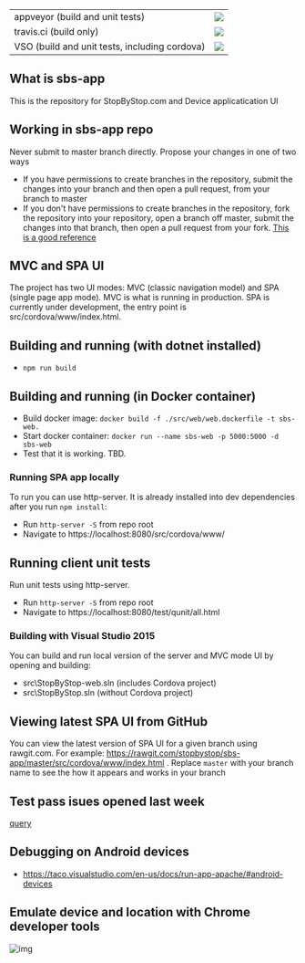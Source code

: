 <table>
  <tr>
    <td>appveyor (build and unit tests)</td>
    <td>
      <a href="https://ci.appveyor.com/project/AlexBulankou/sbs-app">
        <img src="https://ci.appveyor.com/api/projects/status/drq3ccy0s4h48o83?svg=true" />
      </a>
    </td>
  </tr>
  <tr>
    <td>travis.ci (build only)</td>
    <td>
      <a href="https://travis-ci.org/stopbystop/sbs-app">
        <img src="https://travis-ci.org/stopbystop/sbs-app.svg?branch=master" />
      </a>
    </td>
  </tr>
  <tr>
    <td>VSO (build and unit tests, including cordova)</td>
    <td>
      <a href="https://stopbystop.visualstudio.com/stopbystop/_build/index?context=Mine&path=%5C&definitionId=1&_a=completed">
        <img src="https://stopbystop.visualstudio.com/_apis/public/build/definitions/cabd6eda-04b4-4cba-86a6-827426a58b29/1/badge" />
      </a>
    </td>
  </tr>
</table>


## What is sbs-app
This is the repository for StopByStop.com and Device applicatication UI

## Working in sbs-app repo
Never submit to master branch directly. Propose your changes in one of two ways
* If you have permissions to create branches in the repository, submit the changes into your branch and then open a pull request, from your branch to master
* If you don't have permissions to create branches in the repository, fork the repository into your repository, open a branch off master, submit the changes into that branch, then open a pull request from your fork. [This is a good reference](https://gist.github.com/Chaser324/ce0505fbed06b947d962)

## MVC and SPA UI
The project has two UI modes: MVC (classic navigation model) and SPA (single page app mode). MVC is what is running in production. SPA is currently under development, the entry point is src/cordova/www/index.html.

## Building and running (with dotnet installed)
* ``npm run build``

## Building and running (in Docker container)
* Build docker image: ``docker build -f ./src/web/web.dockerfile -t sbs-web.``
* Start docker container: ``docker run --name sbs-web -p 5000:5000 -d sbs-web``
* Test that it is working. TBD.

### Running SPA app locally
To run you can use http-server. It is already installed into dev dependencies after you run `npm install`:
* Run `http-server -S`  from repo root
* Navigate to https://localhost:8080/src/cordova/www/

## Running client unit tests
Run unit tests using http-server.
* Run `http-server -S`  from repo root
* Navigate to https://localhost:8080/test/qunit/all.html

### Building with Visual Studio 2015
You can build and run local version of the server and MVC mode UI by opening and building:
* src\StopByStop-web.sln (includes Cordova project)
* src\StopByStop.sln (without Cordova project)

## Viewing latest SPA UI from GitHub
You can view the latest version of SPA UI for a given branch using rawgit.com. For example: https://rawgit.com/stopbystop/sbs-app/master/src/cordova/www/index.html . Replace `master` with your branch name to see the how it appears and works in your branch

## Test pass isues opened last week
[query](https://github.com/stopbystop/sbs-app/issues?utf8=%E2%9C%93&q=is%3Aissue%20scenario%20created%3A%3E2016-10-26)    

## Debugging on Android devices
* https://taco.visualstudio.com/en-us/docs/run-app-apache/#android-devices

## Emulate device and location with Chrome developer tools
![img](http://i.imgur.com/7BHkQUD.png)
